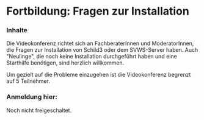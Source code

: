 # Fortbildung: Fragen zur Installation



### Inhalte
Die Videokonferenz richtet sich an FachberaterInnen und ModeratorInnen, die Fragen zur Installation von Schild3 oder dem SVWS-Server haben. Auch "Neulinge", die noch keine Installation durchgeführt haben und eine Starthilfe benötigen, sind herzlich willkommen.

Um gezielt auf die Probleme einzugehen ist die Videokonferenz begrenzt auf 5 Teilnehmer.




### Anmeldung hier:
Noch nicht freigeschaltet.







